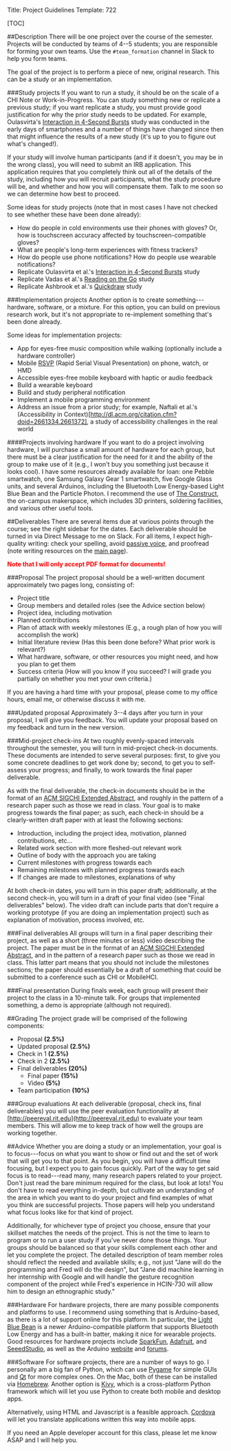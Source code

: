 Title: Project Guidelines
Template: 722

[TOC]

##Description
There will be one project over the course of the semester. Projects
will be conducted by teams of 4--5 students; you are responsible for
forming your own teams. Use the `#team_formation` channel in Slack to
help you form teams.

The goal of the project is to perform a piece of new, original
research. This can be a study or an implementation.

###Study projects
If you want to run a study, it should be on the scale of a CHI Note or
Work-in-Progress. You can study something new or replicate a previous
study; if you want replicate a study, you must provide good
justification for why the prior study needs to be updated. For
example, Oulasvirta's [Interaction in 4-Second
Bursts](dl.acm.org/citation.cfm?id=1055101) study was
conducted in the early days of smartphones and a number of things have
changed since then that might influence the results of a new study
(it's up to you to figure out what's changed!).

If your study will involve human participants (and if it doesn't, you
may be in the wrong class), you will need to submit an IRB
application. This application requires that you completely think out
all of the details of the study, including how you will recruit
participants, what the study procedure will be, and whether and how
you will compensate them. Talk to me soon so we can determine how best
to proceed.

Some ideas for study projects (note that in most cases I have not
checked to see whether these have been done already):

- How do people in cold environments use their phones with gloves? Or,
	how is touchscreen accuracy affected by touchscreen-compatible
	gloves?
- What are people's long-term experiences with fitness trackers?
- How do people use phone notifications? How do people use wearable
	notifications?
- Replicate Oulasvirta et al.'s [Interaction in 4-Second
	Bursts](http://dl.acm.org/citation.cfm?id=1055101) study
- Replicate Vadas et al.'s [Reading on the
	Go](http://dl.acm.org/citation.cfm?id=1152215.1152262) study
- Replicate Ashbrook et al.'s
	[Quickdraw](http://dl.acm.org/citation.cfm?id=1357054.1357092) study

###Implementation projects
Another option is to create something---hardware, software, or a
mixture. For this option, you can build on previous research work, but
it's not appropriate to re-implement something that's been done
already.

Some ideas for implementation projects:

- App for eyes-free music composition while walking (optionally
	include a hardware controller)
- Mobile
	[RSVP](https://en.wikipedia.org/wiki/Rapid_serial_visual_presentation)
	(Rapid Serial Visual Presentation) on phone, watch, or HMD
- Accessible eyes-free mobile keyboard with haptic or audio feedback
- Build a wearable keyboard
- Build and study peripheral notification
- Implement a mobile programming environment
- Address an issue from a prior study; for example, Naftali et al.'s
	(Accessibility in
	Context)[http://dl.acm.org/citation.cfm?doid=2661334.2661372], a
	study of accessibility challenges in the real world

####Projects involving hardware
If you want to do a project involving hardware, I will purchase a
small amount of hardware for each group, but there must be a clear
justification for the need for it and the ability of the group to make
use of it (e.g., I won't buy you something just because it looks
cool). I have some resources already available for loan: one Pebble
smartwatch, one Samsung Galaxy Gear 1 smartwatch, five
Google Glass units, and several Arduinos, including the Bluetooth Low
Energy-based Light Blue Bean and the Particle Photon. I recommend the
use of [The Construct](http://hack.rit.edu), the on-campus makerspace,
which includes 3D printers, soldering facilities, and various other
useful tools.

##Deliverables
There are several items due at various points through the course; see
the right sidebar for the dates. Each deliverable should be turned in
via Direct Message to me on Slack. For all items, I expect
high-quality writing: check your spelling, avoid [passive
voice](https://owl.english.purdue.edu/owl/resource/539/01/), and
proofread (note writing resources on the [main page](index.html)).

<b style="color:red">Note that I will only accept PDF format for documents!</b>

###Proposal
The project proposal should be a well-written document approximately
two pages long, consisting of:

- Project title
- Group members and detailed roles (see the Advice section below)
- Project idea, including motivation
- Planned contributions
- Plan of attack with weekly milestones (E.g., a rough plan of how you
	will accomplish the work)
- Initial literature review (Has this been done before? What prior
	work is relevant?)
- What hardware, software, or other resources you might need, and how
	you plan to get them
- Success criteria (How will you know if you succeed? I will grade you
	partially on whether you met your own criteria.)

If you are having a hard time with your proposal, please come to my
office hours, email me, or otherwise discuss it with me.

###Updated proposal
Approximately 3--4 days after you turn in your proposal, I will give
you feedback. You will update your proposal based on my feedback and
turn in the new version.

###Mid-project check-ins
At two roughly evenly-spaced intervals throughout the semester, you
will turn in mid-project check-in documents. These documents are
intended to serve several purposes: first, to give you some concrete
deadlines to get work done by; second, to get you to self-assess your
progress; and finally, to work towards the final paper deliverable.

As with the final deliverable, the check-in documents should be in the
format of an [ACM SIGCHI Extended
Abstract](https://chi2016.acm.org/wp/guide-to-submission-formats/),
and roughly in the pattern of a research paper such as those we read
in class. Your goal is to make progress towards the final paper; as
such, each check-in should be a clearly-written draft paper with at
least the following sections:

- Introduction, including the project idea, motivation, planned
	contributions, etc...
- Related work section with more fleshed-out relevant work
- Outline of body with the approach you are taking
- Current milestones with progress towards each
- Remaining milestones with planned progress towards each
- If changes are made to milestones, explanations of why

At both check-in dates, you will turn in this paper draft;
additionally, at the second check-in, you will turn in a draft of your
final video (see "Final deliverables" below). The video draft can
include parts that don't require a working prototype (if you are doing
an implementation project) such as explanation of motivation, process
involved, etc.

###Final deliverables
All groups will turn in a final paper describing their project, as
well as a short (three minutes or less) video describing the project.
The paper must be in the format of an [ACM SIGCHI Extended
Abstract](https://chi2016.acm.org/wp/guide-to-submission-formats/),
and in the pattern of a research paper such as those we read in class.
This latter part means that you should not include the milestones
sections; the paper should essentially be a draft of something that
could be submitted to a conference such as CHI or MobileHCI.

###Final presentation
During finals week, each group will present their project to the class
in a 10-minute talk. For groups that implemented something, a demo is
appropriate (although not required).

##Grading
The project grade will be comprised of the following components:

- Proposal **(2.5%)**
- Updated proposal **(2.5%)**
- Check in 1 **(2.5%)**
- Check in 2 **(2.5%)**
- Final deliverables **(20%)**
	- Final paper **(15%)**
	- Video **(5%)**
- Team participation **(10%)**

###Group evaluations
At each deliverable (proposal, check ins, final deliverables) you will
use the peer evaluation functionality at
[http://peereval.rit.edu](http://peereval.rit.edu) to evaluate your
team members. This will allow me to keep track of how well the groups
are working together.

##Advice
Whether you are doing a study or an implementation, your goal is to
focus---focus on what you want to show or find out and the set of work
that will get you to that point. As you begin, you will have a
difficult time focusing, but I expect you to gain focus quickly. Part
of the way to get said focus is to read---read many, many research
papers related to your project. Don't just read the bare minimum
required for the class, but look at lots! You don't have to read
everything in-depth, but cultivate an understanding of the area in
which you want to do your project and find examples of what you think
are successful projects. Those papers will help you understand what
focus looks like for that kind of project.

Additionally, for whichever type of project you choose, ensure that
your skillset matches the needs of the project. This is not the time
to learn to program or to run a user study if you've never done those
things. Your groups should be balanced so that your skills complement
each other and let you complete the project. The detailed description
of team member roles should reflect the needed and available skills;
e.g., not just "Jane will do the programming and Fred will do the
design", but "Jane did machine learning in her internship with Google
and will handle the gesture recognition component of the project while
Fred's experience in HCIN-730 will allow him to design an ethnographic
study."

###Hardware
For hardware projects, there are many possible components and
platforms to use. I recommend using something that is Arduino-based,
as there is a lot of support online for this platform. In particular,
the [Light Blue Bean](https://punchthrough.com/bean/) is a newer Arduino-compatible platform that
supports Bluetooth Low Energy and has a built-in batter, making it
nice for wearable projects. Good resources for hardware projects
include [SparkFun](http://sparkfun.com/), [Adafruit](http://adafruit.com),
and [SeeedStudio](http://seeedstudio.com/), as well as the Arduino
[website](http://arduino.cc) and [forums](http://forum.arduino.cc/).

###Software
For software projects, there are a number of ways to go. I personally
am a big fan of Python, which can use [Pygame](http://pygame.org) for
simple GUIs and [Qt](http://qt-project.org/wiki/PySide) for more
complex ones. On the Mac, both of these can be installed via
[Homebrew](http://brew.sh).  Another option is
[Kivy](http://kivy.org), which is a cross-platform Python framework
which will let you use Python to create both mobile and desktop apps.

Alternatively, using HTML and Javascript is a feasible approach.
[Cordova](http://cordova.apache.org/) will let you translate
applications written this way into mobile apps.

If you need an Apple developer account for this class, please let me
know ASAP and I will help you.

